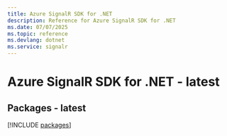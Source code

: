 ```yaml
---
title: Azure SignalR SDK for .NET
description: Reference for Azure SignalR SDK for .NET
ms.date: 07/07/2025
ms.topic: reference
ms.devlang: dotnet
ms.service: signalr
---
```

# Azure SignalR SDK for .NET - latest
## Packages - latest
[!INCLUDE [packages](signalr-index.md)]